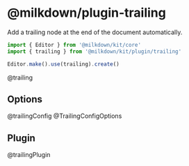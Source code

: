 # @milkdown/plugin-trailing

Add a trailing node at the end of the document automatically.

```typescript
import { Editor } from '@milkdown/kit/core'
import { trailing } from '@milkdown/kit/plugin/trailing'

Editor.make().use(trailing).create()
```

@trailing

## Options

@trailingConfig
@TrailingConfigOptions

## Plugin

@trailingPlugin
